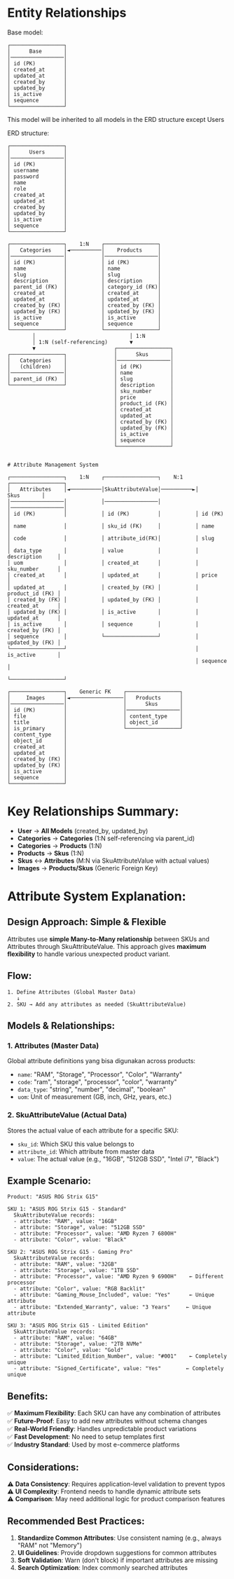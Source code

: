 # Entity Relationships
Base model:
```
┌─────────────────┐
│      Base       │
│─────────────────│
│ id (PK)         │
│ created_at      │
│ updated_at      │
│ created_by      │
│ updated_by      │
│ is_active       │
│ sequence        │
└─────────────────┘
```
This model will be inherited to all models in the ERD structure except Users

ERD structure:

```
┌─────────────────┐
│      Users      │
│─────────────────│
│ id (PK)         │
│ username        │
│ password        │
│ name            │
│ role            │
│ created_at      │
│ updated_at      │
│ created_by      │
│ updated_by      │
│ is_active       │
│ sequence        │
└─────────────────┘

┌─────────────────┐    1:N    ┌─────────────────┐
│   Categories    │◄──────────│    Products     │
│─────────────────│           │─────────────────│
│ id (PK)         │           │ id (PK)         │
│ name            │           │ name            │
│ slug            │           │ slug            │
│ description     │           │ description     │
│ parent_id (FK)  │           │ category_id (FK)│
│ created_at      │           │ created_at      │
│ updated_at      │           │ updated_at      │
│ created_by (FK) │           │ created_by (FK) │
│ updated_by (FK) │           │ updated_by (FK) │
│ is_active       │           │ is_active       │
│ sequence        │           │ sequence        │
└─────────────────┘           └─────────────────┘
        │                              │ 1:N
        │ 1:N (self-referencing)       ▼
        ▼                         ┌─────────────────┐
┌─────────────────┐               │      Skus       │
│   Categories    │               │─────────────────│
│   (children)    │               │ id (PK)         │
│─────────────────│               │ name            │
│ parent_id (FK)  │               │ slug            │
└─────────────────┘               │ description     │
                                  │ sku_number      │
                                  │ price           │
                                  │ product_id (FK) │
                                  │ created_at      │
                                  │ updated_at      │
                                  │ created_by (FK) │
                                  │ updated_by (FK) │
                                  │ is_active       │
                                  │ sequence        │
                                  └─────────────────┘


# Attribute Management System

┌─────────────────┐    1:N    ┌─────────────────┐    N:1    ┌─────────────────┐
│   Attributes    │◄──────────│SkuAttributeValue│──────────►│      Skus       │
│─────────────────│           │─────────────────│           │─────────────────│
│ id (PK)         │           │ id (PK)         │           │ id (PK)         │
│ name            │           │ sku_id (FK)     │           │ name            │
│ code            │           │ attribute_id(FK)│           │ slug            │
│ data_type       │           │ value           │           │ description     │
│ uom             │           │ created_at      │           │ sku_number      │
│ created_at      │           │ updated_at      │           │ price           │
│ updated_at      │           │ created_by (FK) │           │ product_id (FK) │
│ created_by (FK) │           │ updated_by (FK) │           │ created_at      │
│ updated_by (FK) │           │ is_active       │           │ updated_at      │
│ is_active       │           │ sequence        │           │ created_by (FK) │
│ sequence        │           └─────────────────┘           │ updated_by (FK) │
└─────────────────┘                                         │ is_active       │
                                                            │ sequence        │
                                                            └─────────────────┘

┌─────────────────┐    Generic FK    ┌─────────────────┐
│     Images      │◄─────────────────│   Products      │
│─────────────────│                  │      Skus       │
│ id (PK)         │                  │─────────────────│
│ file            │                  │ content_type    │
│ title           │                  │ object_id       │
│ is_primary      │                  └─────────────────┘
│ content_type    │
│ object_id       │
│ created_at      │
│ updated_at      │
│ created_by (FK) │
│ updated_by (FK) │
│ is_active       │
│ sequence        │
└─────────────────┘
```

# Key Relationships Summary:
- **User** → **All Models** (created_by, updated_by)
- **Categories** → **Categories** (1:N self-referencing via parent_id)
- **Categories** → **Products** (1:N)
- **Products** → **Skus** (1:N)
- **Skus** ↔ **Attributes** (M:N via SkuAttributeValue with actual values)
- **Images** → **Products/Skus** (Generic Foreign Key)

# Attribute System Explanation:

## Design Approach: Simple & Flexible
Attributes use  **simple Many-to-Many relationship** between SKUs and Attributes through SkuAttributeValue. This approach gives **maximum flexibility** to handle various unexpected product variant.

## Flow:

```
1. Define Attributes (Global Master Data)
   ↓
2. SKU → Add any attributes as needed (SkuAttributeValue)
```

## Models & Relationships:

### 1. **Attributes** (Master Data)
Global attribute definitions yang bisa digunakan across products:
- `name`: "RAM", "Storage", "Processor", "Color", "Warranty"
- `code`: "ram", "storage", "processor", "color", "warranty"
- `data_type`: "string", "number", "decimal", "boolean"
- `uom`: Unit of measurement (GB, inch, GHz, years, etc.)

### 2. **SkuAttributeValue** (Actual Data)
Stores the actual value of each attribute for a specific SKU:
- `sku_id`: Which SKU this value belongs to
- `attribute_id`: Which attribute from master data
- `value`: The actual value (e.g., "16GB", "512GB SSD", "Intel i7", "Black")

## Example Scenario:

```
Product: "ASUS ROG Strix G15"

SKU 1: "ASUS ROG Strix G15 - Standard"
  SkuAttributeValue records:
  - attribute: "RAM", value: "16GB"
  - attribute: "Storage", value: "512GB SSD"
  - attribute: "Processor", value: "AMD Ryzen 7 6800H"
  - attribute: "Color", value: "Black"

SKU 2: "ASUS ROG Strix G15 - Gaming Pro"
  SkuAttributeValue records:
  - attribute: "RAM", value: "32GB"
  - attribute: "Storage", value: "1TB SSD"
  - attribute: "Processor", value: "AMD Ryzen 9 6900H"    ← Different processor
  - attribute: "Color", value: "RGB Backlit"
  - attribute: "Gaming_Mouse_Included", value: "Yes"      ← Unique attribute
  - attribute: "Extended_Warranty", value: "3 Years"     ← Unique attribute

SKU 3: "ASUS ROG Strix G15 - Limited Edition"
  SkuAttributeValue records:
  - attribute: "RAM", value: "64GB"
  - attribute: "Storage", value: "2TB NVMe"
  - attribute: "Color", value: "Gold"
  - attribute: "Limited_Edition_Number", value: "#001"    ← Completely unique
  - attribute: "Signed_Certificate", value: "Yes"        ← Completely unique
```

## Benefits:

✅ **Maximum Flexibility**: Each SKU can have any combination of attributes  
✅ **Future-Proof**: Easy to add new attributes without schema changes  
✅ **Real-World Friendly**: Handles unpredictable product variations  
✅ **Fast Development**: No need to setup templates first  
✅ **Industry Standard**: Used by most e-commerce platforms  

## Considerations:

⚠️ **Data Consistency**: Requires application-level validation to prevent typos  
⚠️ **UI Complexity**: Frontend needs to handle dynamic attribute sets  
⚠️ **Comparison**: May need additional logic for product comparison features  

## Recommended Best Practices:

1. **Standardize Common Attributes**: Use consistent naming (e.g., always "RAM" not "Memory")
2. **UI Guidelines**: Provide dropdown suggestions for common attributes
3. **Soft Validation**: Warn (don't block) if important attributes are missing
4. **Search Optimization**: Index commonly searched attributes